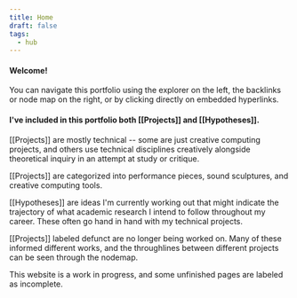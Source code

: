 ```yaml
---
title: Home
draft: false
tags:
  - hub
---
```

#### Welcome! 

You can navigate this portfolio using the explorer on the left, the backlinks or node map on the right, or by clicking directly on embedded hyperlinks.


#### I've included in this portfolio both [[Projects]] and [[Hypotheses]]. 

[[Projects]] are mostly technical -- some are just creative computing projects, and others use technical disciplines creatively alongside theoretical inquiry in an attempt at study or critique. 

[[Projects]] are categorized into performance pieces, sound sculptures, and creative computing tools.

[[Hypotheses]] are ideas I'm currently working out that might indicate the trajectory of what academic research I intend to follow throughout my career. These often go hand in hand with my technical projects.


[[Projects]] labeled defunct are no longer being worked on. Many of these informed different works, and the throughlines between different projects can be seen through the nodemap. 

This website is a work in progress, and some unfinished pages are labeled as incomplete.